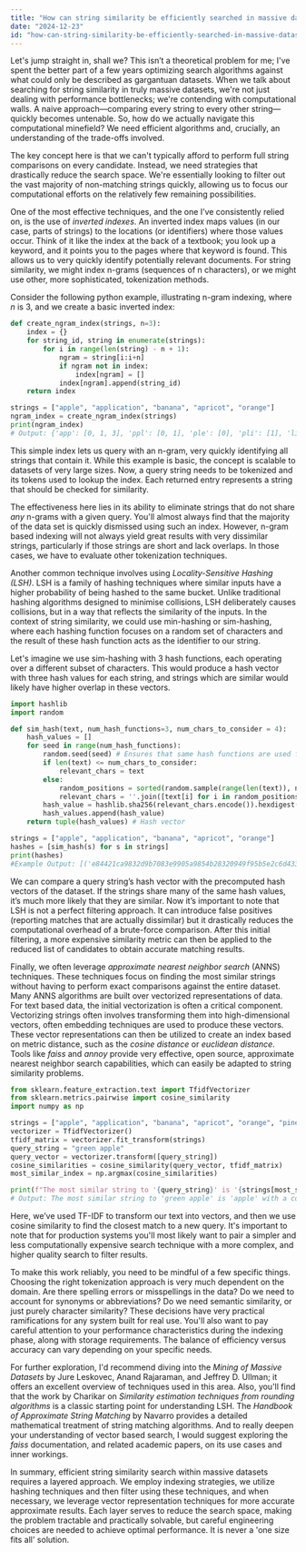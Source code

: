 ```yaml
---
title: "How can string similarity be efficiently searched in massive datasets?"
date: "2024-12-23"
id: "how-can-string-similarity-be-efficiently-searched-in-massive-datasets"
---
```


Let's jump straight in, shall we? This isn’t a theoretical problem for me; I've spent the better part of a few years optimizing search algorithms against what could only be described as gargantuan datasets. When we talk about searching for string similarity in truly massive datasets, we're not just dealing with performance bottlenecks; we're contending with computational walls. A naive approach—comparing every string to every other string—quickly becomes untenable. So, how do we actually navigate this computational minefield? We need efficient algorithms and, crucially, an understanding of the trade-offs involved.

The key concept here is that we can't typically afford to perform full string comparisons on every candidate. Instead, we need strategies that drastically reduce the search space. We're essentially looking to filter out the vast majority of non-matching strings quickly, allowing us to focus our computational efforts on the relatively few remaining possibilities.

One of the most effective techniques, and the one I’ve consistently relied on, is the use of *inverted indexes*. An inverted index maps values (in our case, parts of strings) to the locations (or identifiers) where those values occur. Think of it like the index at the back of a textbook; you look up a keyword, and it points you to the pages where that keyword is found. This allows us to very quickly identify potentially relevant documents. For string similarity, we might index n-grams (sequences of n characters), or we might use other, more sophisticated, tokenization methods.

Consider the following python example, illustrating n-gram indexing, where *n* is 3, and we create a basic inverted index:

```python
def create_ngram_index(strings, n=3):
    index = {}
    for string_id, string in enumerate(strings):
        for i in range(len(string) - n + 1):
            ngram = string[i:i+n]
            if ngram not in index:
                index[ngram] = []
            index[ngram].append(string_id)
    return index

strings = ["apple", "application", "banana", "apricot", "orange"]
ngram_index = create_ngram_index(strings)
print(ngram_index)
# Output: {'app': [0, 1, 3], 'ppl': [0, 1], 'ple': [0], 'pli': [1], 'lic': [1], 'ica': [1], 'cat': [1], 'ban': [2], 'ana': [2], 'apr': [3], 'pri': [3], 'ric': [3], 'ora': [4], 'ran': [4], 'ang': [4], 'nge': [4]}
```
This simple index lets us query with an n-gram, very quickly identifying all strings that contain it. While this example is basic, the concept is scalable to datasets of very large sizes. Now, a query string needs to be tokenized and its tokens used to lookup the index. Each returned entry represents a string that should be checked for similarity.

The effectiveness here lies in its ability to eliminate strings that do not share *any* n-grams with a given query. You'll almost always find that the majority of the data set is quickly dismissed using such an index. However, n-gram based indexing will not always yield great results with very dissimilar strings, particularly if those strings are short and lack overlaps. In those cases, we have to evaluate other tokenization techniques.

Another common technique involves using *Locality-Sensitive Hashing (LSH)*. LSH is a family of hashing techniques where similar inputs have a higher probability of being hashed to the same bucket. Unlike traditional hashing algorithms designed to minimise collisions, LSH deliberately causes collisions, but in a way that reflects the similarity of the inputs. In the context of string similarity, we could use min-hashing or sim-hashing, where each hashing function focuses on a random set of characters and the result of these hash function acts as the identifier to our string.

Let's imagine we use sim-hashing with 3 hash functions, each operating over a different subset of characters. This would produce a hash vector with three hash values for each string, and strings which are similar would likely have higher overlap in these vectors.

```python
import hashlib
import random

def sim_hash(text, num_hash_functions=3, num_chars_to_consider = 4):
    hash_values = []
    for seed in range(num_hash_functions):
        random.seed(seed) # Ensures that same hash functions are used for all strings
        if len(text) <= num_chars_to_consider:
            relevant_chars = text
        else:
            random_positions = sorted(random.sample(range(len(text)), num_chars_to_consider))
            relevant_chars = ''.join([text[i] for i in random_positions])
        hash_value = hashlib.sha256(relevant_chars.encode()).hexdigest()
        hash_values.append(hash_value)
    return tuple(hash_values) # Hash vector

strings = ["apple", "application", "banana", "apricot", "orange"]
hashes = [sim_hash(s) for s in strings]
print(hashes)
#Example Output: [('e84421ca9832d9b7083e9905a9854b28320949f95b5e2c6d433edef9166964a4', 'c092b79129c887507a4c8783dd2a4411a6a140634d8f17f976d327842593a58f', 'ab329c62e1d1016810d25249b9a9c8ca1f59984946c177802a4f15d9b421b2d8'), ('151d7a40863d69a9d351f261c6c15a2887ed43e2f6f37e7069a05b80246af8b4', '1435195097188950147a0449047d8301e609490d6ef3f0253368c1c4f322e998', '981d338450810c216c12300e788d07490746d12455c9a61e5024c4161791a8a3'), ('dd480896343d2c4bb2584d5b27258a09080d6e24c2305f35f6a9e017a53d2683', 'c41473d6318941f6c210723b801657881472a672913f10793a3845a0ff140421', '715b4557d239c9b41e57523c9c171529362df9a9118138f1d143283c15957112'), ('5f9d455729c84c36a3c682647b55e9ddc8115a61e2958977166c54a91b21d60f', '504e2433e12052418f205202967012333e9277992b9f4dfd3df2742d8f2292e4', '0772aa568609270245c65f1c83677f1a00f939272194b3a3c02f841f30c095f8'), ('64393762f784b4a9b207b5b8f4eb6f46118e1b1182833c274e824749309a26a3', '86c91f68ff80522f7a9a622d203ff8195c0a4dd90a909888e4945d0a3c78a21c', '188484e7735a3a79517c929886a5067b1007403126503830911d40622639423f')]
```

We can compare a query string’s hash vector with the precomputed hash vectors of the dataset. If the strings share many of the same hash values, it’s much more likely that they are similar. Now it’s important to note that LSH is not a perfect filtering approach. It can introduce false positives (reporting matches that are actually dissimilar) but it drastically reduces the computational overhead of a brute-force comparison. After this initial filtering, a more expensive similarity metric can then be applied to the reduced list of candidates to obtain accurate matching results.

Finally, we often leverage *approximate nearest neighbor search* (ANNS) techniques. These techniques focus on finding the most similar strings without having to perform exact comparisons against the entire dataset. Many ANNS algorithms are built over vectorized representations of data. For text based data, the initial vectorization is often a critical component. Vectorizing strings often involves transforming them into high-dimensional vectors, often embedding techniques are used to produce these vectors. These vector representations can then be utilized to create an index based on metric distance, such as the *cosine distance* or *euclidean distance*. Tools like *faiss* and *annoy* provide very effective, open source, approximate nearest neighbor search capabilities, which can easily be adapted to string similarity problems.

```python
from sklearn.feature_extraction.text import TfidfVectorizer
from sklearn.metrics.pairwise import cosine_similarity
import numpy as np

strings = ["apple", "application", "banana", "apricot", "orange", "pineapple"]
vectorizer = TfidfVectorizer()
tfidf_matrix = vectorizer.fit_transform(strings)
query_string = "green apple"
query_vector = vectorizer.transform([query_string])
cosine_similarities = cosine_similarity(query_vector, tfidf_matrix)
most_similar_index = np.argmax(cosine_similarities)

print(f"The most similar string to '{query_string}' is '{strings[most_similar_index]}' with a cosine similarity of {cosine_similarities[0, most_similar_index]:.2f}")
# Output: The most similar string to 'green apple' is 'apple' with a cosine similarity of 0.58

```
Here, we’ve used TF-IDF to transform our text into vectors, and then we use cosine similarity to find the closest match to a new query. It's important to note that for production systems you'll most likely want to pair a simpler and less computationally expensive search technique with a more complex, and higher quality search to filter results.

To make this work reliably, you need to be mindful of a few specific things. Choosing the right tokenization approach is very much dependent on the domain. Are there spelling errors or misspellings in the data? Do we need to account for synonyms or abbreviations? Do we need semantic similarity, or just purely character similarity? These decisions have very practical ramifications for any system built for real use. You'll also want to pay careful attention to your performance characteristics during the indexing phase, along with storage requirements. The balance of efficiency versus accuracy can vary depending on your specific needs.

For further exploration, I'd recommend diving into the *Mining of Massive Datasets* by Jure Leskovec, Anand Rajaraman, and Jeffrey D. Ullman; it offers an excellent overview of techniques used in this area. Also, you'll find that the work by Charikar on *Similarity estimation techniques from rounding algorithms* is a classic starting point for understanding LSH. The *Handbook of Approximate String Matching* by Navarro provides a detailed mathematical treatment of string matching algorithms. And to really deepen your understanding of vector based search, I would suggest exploring the *faiss* documentation, and related academic papers, on its use cases and inner workings.

In summary, efficient string similarity search within massive datasets requires a layered approach. We employ indexing strategies, we utilize hashing techniques and then filter using these techniques, and when necessary, we leverage vector representation techniques for more accurate approximate results. Each layer serves to reduce the search space, making the problem tractable and practically solvable, but careful engineering choices are needed to achieve optimal performance. It is never a 'one size fits all' solution.
